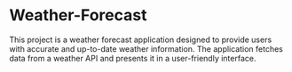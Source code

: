 # Weather-Forecast
This project is a weather forecast application designed to provide users with accurate and up-to-date weather information. The application fetches data from a weather API and presents it in a user-friendly interface.
